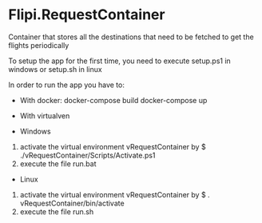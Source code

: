 # Flipi.RequestContainer
Container that stores all the destinations that need to be fetched to get the flights periodically


To setup the app for the first time, you need to execute setup.ps1 in windows or setup.sh in linux

In order to run the app you have to:


- With docker:
docker-compose build
docker-compose up


- With virtualven
- Windows
1. activate the virtual environment vRequestContainer by
    $ ./vRequestContainer/Scripts/Activate.ps1
2. execute the file run.bat

- Linux
1. activate the virtual environment vRequestContainer by
    $ . vRequestContainer/bin/activate
2. execute the file run.sh
